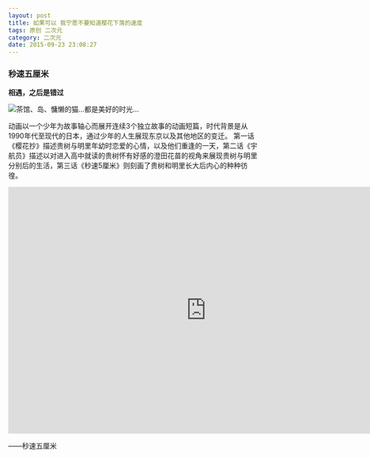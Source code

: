 ```yaml
---
layout: post
title: 如果可以 我宁愿不要知道樱花下落的速度
tags: 原创 二次元
category: 二次元
date: 2015-09-23 23:08:27
---
```


### 秒速五厘米

**相遇，之后是错过**

![](http://7xlkoc.com1.z0.glb.clouddn.com/sakura_716.jpg "茶馆、岛、慵懒的猫...都是美好的时光...")

动画以一个少年为故事轴心而展开连续3个独立故事的动画短篇，时代背景是从1990年代至现代的日本，通过少年的人生展现东京以及其他地区的变迁。 第一话《樱花抄》描述贵树与明里年幼时恋爱的心情，以及他们重逢的一天，第二话《宇航员》描述以对进入高中就读的贵树怀有好感的澄田花苗的视角来展现贵树与明里分别后的生活，第三话《秒速5厘米》则刻画了贵树和明里长大后内心的种种彷徨。

<iframe style="width: 800px; height: 500px;" src="http://static.hdslb.com/miniloader.swf?aid=2938460&amp;page=1" width="300" height="150" frameborder="no" scrolling="no"></iframe>

——秒速五厘米